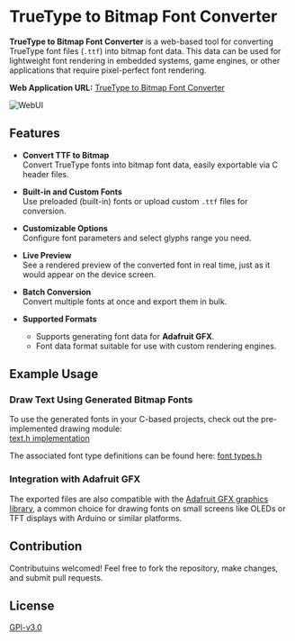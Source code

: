 # TrueType to Bitmap Font Converter

**TrueType to Bitmap Font Converter** is a web-based tool for converting TrueType font files (`.ttf`) into bitmap font data. This data can be used for lightweight font rendering in embedded systems, game engines, or other applications that require pixel-perfect font rendering.

**Web Application URL:** [TrueType to Bitmap Font Converter](https://dra1ex.github.io/font2bitmap-converter/)


<img max-width="1000" alt="WebUI" src="https://github.com/user-attachments/assets/a9135477-01c3-4951-9636-eaf41560c5a2" />


## Features

- **Convert TTF to Bitmap**  
  Convert TrueType fonts into bitmap font data, easily exportable via C header files.

- **Built-in and Custom Fonts**  
  Use preloaded (built-in) fonts or upload custom `.ttf` files for conversion.

- **Customizable Options**  
  Configure font parameters and select glyphs range you need.

- **Live Preview**  
  See a rendered preview of the converted font in real time, just as it would appear on the device screen.

- **Batch Conversion**  
  Convert multiple fonts at once and export them in bulk.

- **Supported Formats**  
  - Supports generating font data for **Adafruit GFX**.  
  - Font data format suitable for use with custom rendering engines.


## Example Usage

### Draw Text Using Generated Bitmap Fonts

To use the generated fonts in your C-based projects, check out the pre-implemented drawing module:  
[text.h implementation](https://github.com/DrA1ex/ff5m/blob/dev/.bin/src/common/text.h)

The associated font type definitions can be found here:
[font types.h](https://github.com/DrA1ex/ff5m/blob/dev/.bin/src/common/fonts/types.h)

### Integration with Adafruit GFX

The exported files are also compatible with the [Adafruit GFX graphics library](https://learn.adafruit.com/adafruit-gfx-graphics-library/overview), a common choice for drawing fonts on small screens like OLEDs or TFT displays with Arduino or similar platforms.

## Contribution

Contributuins welcomed! Feel free to fork the repository, make changes, and submit pull requests.

## License

[GPl-v3.0](LICENSE)
